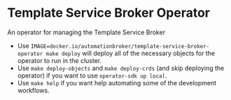 Template Service Broker Operator
=======

An operator for managing the Template Service Broker

* Use `IMAGE=docker.io/automationbroker/template-service-broker-operator make deploy`
  will deploy all of the necessary objects for the operator to run in the cluster.
* Use `make deploy-objects` and `make deploy-crds` (and skip deploying the operator)
  if you want to use `operator-sdk up local`.
* Use `make help` if you want help automating some of the development workflows.

